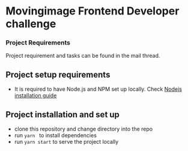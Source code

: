 # Movingimage Frontend Developer challenge

### Project Requirements

Project requirement and tasks can be found in the mail thread.

## Project setup requirements

- It is required to have Node.js and NPM set up locally. Check [Nodejs installation guide](https://nodejs.org/en/download/)

## Project installation and set up

- clone this repository and change directory into the repo
- run ```yarn ``` to install dependencies
- run ``` yarn start ``` to serve the project locally
